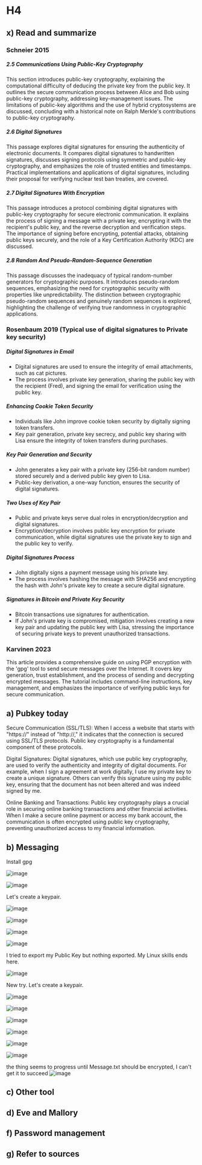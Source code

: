# H4

## x) Read and summarize

### Schneier 2015
##### 2.5 Communications Using Public-Key Cryptography
This section introduces public-key cryptography, explaining the computational difficulty of deducing the private key from the public key. It outlines the secure communication process between Alice and Bob using public-key cryptography, addressing key-management issues. The limitations of public-key algorithms and the use of hybrid cryptosystems are discussed, concluding with a historical note on Ralph Merkle's contributions to public-key cryptography.

##### 2.6 Digital Signatures
This passage explores digital signatures for ensuring the authenticity of electronic documents. It compares digital signatures to handwritten signatures, discusses signing protocols using symmetric and public-key cryptography, and emphasizes the role of trusted entities and timestamps. Practical implementations and applications of digital signatures, including their proposal for verifying nuclear test ban treaties, are covered.

##### 2.7 Digital Signatures With Encryption
This passage introduces a protocol combining digital signatures with public-key cryptography for secure electronic communication. It explains the process of signing a message with a private key, encrypting it with the recipient's public key, and the reverse decryption and verification steps. The importance of signing before encrypting, potential attacks, obtaining public keys securely, and the role of a Key Certification Authority (KDC) are discussed.

##### 2.8 Random And Pseudo-Random-Sequence Generation
This passage discusses the inadequacy of typical random-number generators for cryptographic purposes. It introduces pseudo-random sequences, emphasizing the need for cryptographic security with properties like unpredictability. The distinction between cryptographic pseudo-random sequences and genuinely random sequences is explored, highlighting the challenge of verifying true randomness in cryptographic applications.

### Rosenbaum 2019 (Typical use of digital signatures to Private key security)

##### Digital Signatures in Email
- Digital signatures are used to ensure the integrity of email attachments, such as cat pictures.
- The process involves private key generation, sharing the public key with the recipient (Fred), and signing the email for verification using the public key.

##### Enhancing Cookie Token Security
- Individuals like John improve cookie token security by digitally signing token transfers.
- Key pair generation, private key secrecy, and public key sharing with Lisa ensure the integrity of token transfers during purchases.

##### Key Pair Generation and Security
- John generates a key pair with a private key (256-bit random number) stored securely and a derived public key given to Lisa.
- Public-key derivation, a one-way function, ensures the security of digital signatures.

##### Two Uses of Key Pair
- Public and private keys serve dual roles in encryption/decryption and digital signatures.
- Encryption/decryption involves public key encryption for private communication, while digital signatures use the private key to sign and the public key to verify.

##### Digital Signatures Process
- John digitally signs a payment message using his private key.
- The process involves hashing the message with SHA256 and encrypting the hash with John's private key to create a secure digital signature.

##### Signatures in Bitcoin and Private Key Security
- Bitcoin transactions use signatures for authentication.
- If John's private key is compromised, mitigation involves creating a new key pair and updating the public key with Lisa, stressing the importance of securing private keys to prevent unauthorized transactions.

### Karvinen 2023
This article provides a comprehensive guide on using PGP encryption with the 'gpg' tool to send secure messages over the Internet. It covers key generation, trust establishment, and the process of sending and decrypting encrypted messages. The tutorial includes command-line instructions, key management, and emphasizes the importance of verifying public keys for secure communication.

## a) Pubkey today

Secure Communication (SSL/TLS): When I access a website that starts with "https://" instead of "http://," it indicates that the connection is secured using SSL/TLS protocols. Public key cryptography is a fundamental component of these protocols.

Digital Signatures: Digital signatures, which use public key cryptography, are used to verify the authenticity and integrity of digital documents. For example, when I sign a agreement at work digitally, I use my private key to create a unique signature. Others can verify this signature using my public key, ensuring that the document has not been altered and was indeed signed by me.

Online Banking and Transactions: Public key cryptography plays a crucial role in securing online banking transactions and other financial activities. When I make a secure online payment or access my bank account, the communication is often encrypted using public key cryptography, preventing unauthorized access to my financial information.

## b) Messaging
Install gpg

![image](https://github.com/bgz763/ICT-Security/assets/149093937/fd031ad1-1e4d-4d59-ad6d-f96ab09bba73)

![image](https://github.com/bgz763/ICT-Security/assets/149093937/ae802649-473d-40a7-b598-3f2598f99a39)

Let's create a keypair.

![image](https://github.com/bgz763/ICT-Security/assets/149093937/890ac3ae-251b-46d4-ab51-45b5e3757442)

![image](https://github.com/bgz763/ICT-Security/assets/149093937/060ff729-106f-49c7-9ef8-1982af6bfd35)

![image](https://github.com/bgz763/ICT-Security/assets/149093937/9573c9b3-7805-4e54-8656-f72a6b349447)

![image](https://github.com/bgz763/ICT-Security/assets/149093937/3a1ff970-c18f-44a2-b8e7-529dfbf4d632)

I tried to export my Public Key but nothing exported. My Linux skills ends here.

![image](https://github.com/bgz763/ICT-Security/assets/149093937/799e96d1-e7a2-4d3e-98ac-0f2be9a1873d)

New try. Let's create a keypair.

![image](https://github.com/bgz763/ICT-Security/assets/149093937/2d7be5db-d360-4f06-ac6e-13da64f3dabf)

![image](https://github.com/bgz763/ICT-Security/assets/149093937/e6d1d047-5930-4875-bd45-0e6fb14df389)

![image](https://github.com/bgz763/ICT-Security/assets/149093937/527584dc-8926-44dc-953b-e3508ad87dc8)

![image](https://github.com/bgz763/ICT-Security/assets/149093937/98a40858-f225-41ea-9289-24eb8009403d)

![image](https://github.com/bgz763/ICT-Security/assets/149093937/f4e80d7e-45f1-4b29-86be-ebbfe7d3e350)

![image](https://github.com/bgz763/ICT-Security/assets/149093937/1fe0e5e7-beae-42bf-a6ab-2ba903f54549)

the thing seems to progress until Message.txt should be encrypted, I can't get it to succeed
![image](https://github.com/bgz763/ICT-Security/assets/149093937/7fa9ac39-3502-4fb3-8170-d8ee0d7156ff)



## c) Other tool

## d) Eve and Mallory

## f) Password management

## g) Refer to sources
